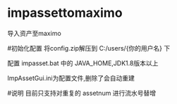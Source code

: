 # impassettomaximo
导入资产至maximo


#初始化配置
将config.zip解压到 C:/users/{你的用户名} 下

配置 impasset.bat 中的 JAVA_HOME,JDK1.8版本以上

ImpAssetGui.ini为配置文件,删除了会自动重建


#说明
目前只支持对重复的 assetnum 进行流水号替增
